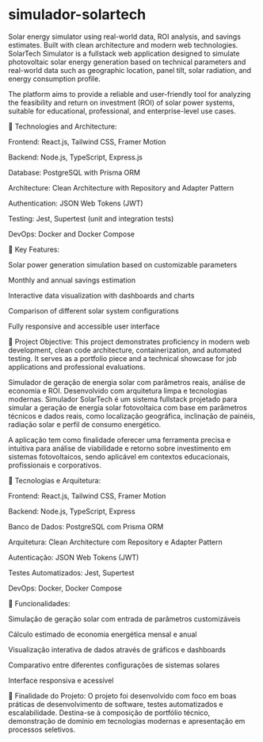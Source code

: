 # simulador-solartech
Solar energy simulator using real-world data, ROI analysis, and savings estimates. Built with clean architecture and modern web technologies. 
SolarTech Simulator is a fullstack web application designed to simulate photovoltaic solar energy generation based on technical parameters and real-world data such as geographic location, panel tilt, solar radiation, and energy consumption profile.

The platform aims to provide a reliable and user-friendly tool for analyzing the feasibility and return on investment (ROI) of solar power systems, suitable for educational, professional, and enterprise-level use cases.

🔧 Technologies and Architecture:

Frontend: React.js, Tailwind CSS, Framer Motion

Backend: Node.js, TypeScript, Express.js

Database: PostgreSQL with Prisma ORM

Architecture: Clean Architecture with Repository and Adapter Pattern

Authentication: JSON Web Tokens (JWT)

Testing: Jest, Supertest (unit and integration tests)

DevOps: Docker and Docker Compose

📌 Key Features:

Solar power generation simulation based on customizable parameters

Monthly and annual savings estimation

Interactive data visualization with dashboards and charts

Comparison of different solar system configurations

Fully responsive and accessible user interface

🎯 Project Objective:
This project demonstrates proficiency in modern web development, clean code architecture, containerization, and automated testing. It serves as a portfolio piece and a technical showcase for job applications and professional evaluations.


Simulador de geração de energia solar com parâmetros reais, análise de economia e ROI. Desenvolvido com arquitetura limpa e tecnologias modernas.
Simulador SolarTech é um sistema fullstack projetado para simular a geração de energia solar fotovoltaica com base em parâmetros técnicos e dados reais, como localização geográfica, inclinação de painéis, radiação solar e perfil de consumo energético.

A aplicação tem como finalidade oferecer uma ferramenta precisa e intuitiva para análise de viabilidade e retorno sobre investimento em sistemas fotovoltaicos, sendo aplicável em contextos educacionais, profissionais e corporativos.

🔧 Tecnologias e Arquitetura:

Frontend: React.js, Tailwind CSS, Framer Motion

Backend: Node.js, TypeScript, Express

Banco de Dados: PostgreSQL com Prisma ORM

Arquitetura: Clean Architecture com Repository e Adapter Pattern

Autenticação: JSON Web Tokens (JWT)

Testes Automatizados: Jest, Supertest

DevOps: Docker, Docker Compose

📌 Funcionalidades:

Simulação de geração solar com entrada de parâmetros customizáveis

Cálculo estimado de economia energética mensal e anual

Visualização interativa de dados através de gráficos e dashboards

Comparativo entre diferentes configurações de sistemas solares

Interface responsiva e acessível

🎯 Finalidade do Projeto:
O projeto foi desenvolvido com foco em boas práticas de desenvolvimento de software, testes automatizados e escalabilidade. Destina-se à composição de portfólio técnico, demonstração de domínio em tecnologias modernas e apresentação em processos seletivos.

